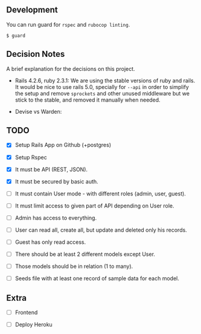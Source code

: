 ## Development

You can run guard for `rspec` and `rubocop linting`. 
```
$ guard
```

## Decision Notes
A brief explanation for the decisions on this project.

- Rails 4.2.6, ruby 2.3.1: We are using the stable versions of ruby and 
rails. It would be nice to use rails 5.0, specially for `--api` in order
to simplify the setup and remove `sprockets` and other unused middleware
but we stick to the stable, and removed it manually when needed.

- Devise vs Warden: 


## TODO
- [x] Setup Rails App on Github (+postgres)
- [x] Setup Rspec

- [x] It must be API (REST, JSON).
- [x] It must be secured by basic auth.
- [ ] It must contain User mode - with different roles (admin, user, guest).
- [ ] It must limit access to given part of API depending on User role.
- [ ] Admin has access to everything.
- [ ] User can read all, create all, but update and deleted only his records.
- [ ] Guest has only read access.
- [ ] There should be at least 2 different models except User.
- [ ] Those models should be in relation (1 to many).
- [ ] Seeds file with at least one record of sample data for each model.

## Extra
- [ ] Frontend
- [ ] Deploy Heroku


